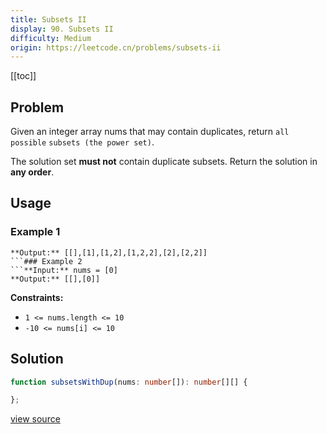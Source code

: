 ```yaml
---
title: Subsets II
display: 90. Subsets II
difficulty: Medium
origin: https://leetcode.cn/problems/subsets-ii
---
```


[[toc]]

## Problem

Given an integer array nums that may contain duplicates, return `all possible` <span data-keyword="subset">`subsets`</span>` (the power set)`.

The solution set **must not** contain duplicate subsets. Return the solution in **any order**.

 ## Usage

### Example 1
```**Input:** nums = [1,2,2]
**Output:** [[],[1],[1,2],[1,2,2],[2],[2,2]]
```### Example 2
```**Input:** nums = [0]
**Output:** [[],[0]]
```
 
**Constraints:**

- <code>1 &lt;= nums.length &lt;= 10</code>
- <code>-10 &lt;= nums[i] &lt;= 10</code>


## Solution

```ts
function subsetsWithDup(nums: number[]): number[][] {

};
```

[view source](https://leetcode.cn/problems/subsets-ii)
